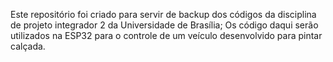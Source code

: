 Este repositório foi criado para servir de backup dos códigos da disciplina de projeto integrador 2 da Universidade de Brasília;
Os código daqui serão utilizados na ESP32 para o controle de um veículo desenvolvido para pintar calçada.
